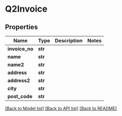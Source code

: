 # Q2Invoice

## Properties
Name | Type | Description | Notes
------------ | ------------- | ------------- | -------------
**invoice_no** | **str** |  | 
**name** | **str** |  | 
**name2** | **str** |  | 
**address** | **str** |  | 
**address2** | **str** |  | 
**city** | **str** |  | 
**post_code** | **str** |  | 

[[Back to Model list]](../README.md#documentation-for-models) [[Back to API list]](../README.md#documentation-for-api-endpoints) [[Back to README]](../README.md)

